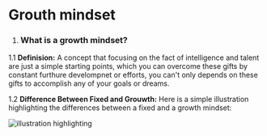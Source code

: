 # **Grouth mindset**

1. ### What is a growth mindset?

1.1 **Definision:** A concept that focusing on the fact of intelligence and talent are just a simple starting points, which you can overcome these gifts by constant furthure develompnet or efforts, you can't only depends on these gifts to accomplish any of your goals or dreams.

1.2 **Difference Between Fixed and Grouwth:** Here is a simple illustration highlighting the differences between a fixed and a growth mindset:

![illustration highlighting](https://3kllhk1ibq34qk6sp3bhtox1-wpengine.netdna-ssl.com/wp-content/uploads/NewGrowthMindset2.png)
